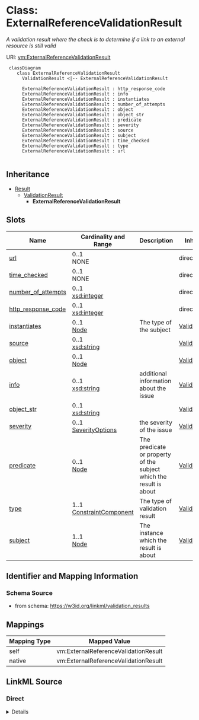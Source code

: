 # Class: ExternalReferenceValidationResult
_A validation result where the check is to determine if a link to an external resource is still valid_




URI: [vm:ExternalReferenceValidationResult](https://w3id.org/linkml/validation-model/ExternalReferenceValidationResult)


```{mermaid}
 classDiagram
    class ExternalReferenceValidationResult
      ValidationResult <|-- ExternalReferenceValidationResult
      
      ExternalReferenceValidationResult : http_response_code
      ExternalReferenceValidationResult : info
      ExternalReferenceValidationResult : instantiates
      ExternalReferenceValidationResult : number_of_attempts
      ExternalReferenceValidationResult : object
      ExternalReferenceValidationResult : object_str
      ExternalReferenceValidationResult : predicate
      ExternalReferenceValidationResult : severity
      ExternalReferenceValidationResult : source
      ExternalReferenceValidationResult : subject
      ExternalReferenceValidationResult : time_checked
      ExternalReferenceValidationResult : type
      ExternalReferenceValidationResult : url
      
```




## Inheritance
* [Result](Result.md)
    * [ValidationResult](ValidationResult.md)
        * **ExternalReferenceValidationResult**



## Slots

| Name | Cardinality and Range | Description | Inheritance |
| ---  | --- | --- | --- |
| [url](url.md) | 0..1 <br/> NONE |  | direct |
| [time_checked](time_checked.md) | 0..1 <br/> NONE |  | direct |
| [number_of_attempts](number_of_attempts.md) | 0..1 <br/> [xsd:integer](http://www.w3.org/2001/XMLSchema#integer) |  | direct |
| [http_response_code](http_response_code.md) | 0..1 <br/> [xsd:integer](http://www.w3.org/2001/XMLSchema#integer) |  | direct |
| [instantiates](instantiates.md) | 0..1 <br/> [Node](Node.md) | The type of the subject | [ValidationResult](ValidationResult.md) |
| [source](source.md) | 0..1 <br/> [xsd:string](http://www.w3.org/2001/XMLSchema#string) |  | [ValidationResult](ValidationResult.md) |
| [object](object.md) | 0..1 <br/> [Node](Node.md) |  | [ValidationResult](ValidationResult.md) |
| [info](info.md) | 0..1 <br/> [xsd:string](http://www.w3.org/2001/XMLSchema#string) | additional information about the issue | [ValidationResult](ValidationResult.md) |
| [object_str](object_str.md) | 0..1 <br/> [xsd:string](http://www.w3.org/2001/XMLSchema#string) |  | [ValidationResult](ValidationResult.md) |
| [severity](severity.md) | 0..1 <br/> [SeverityOptions](SeverityOptions.md) | the severity of the issue | [ValidationResult](ValidationResult.md) |
| [predicate](predicate.md) | 0..1 <br/> [Node](Node.md) | The predicate or property of the subject which the result is about | [ValidationResult](ValidationResult.md) |
| [type](type.md) | 1..1 <br/> [ConstraintComponent](ConstraintComponent.md) | The type of validation result | [ValidationResult](ValidationResult.md) |
| [subject](subject.md) | 1..1 <br/> [Node](Node.md) | The instance which the result is about | [ValidationResult](ValidationResult.md) |







## Identifier and Mapping Information







### Schema Source


* from schema: https://w3id.org/linkml/validation_results





## Mappings

| Mapping Type | Mapped Value |
| ---  | ---  |
| self | vm:ExternalReferenceValidationResult |
| native | vm:ExternalReferenceValidationResult |


## LinkML Source

<!-- TODO: investigate https://stackoverflow.com/questions/37606292/how-to-create-tabbed-code-blocks-in-mkdocs-or-sphinx -->

### Direct

<details>
```yaml
name: ExternalReferenceValidationResult
description: A validation result where the check is to determine if a link to an external
  resource is still valid
from_schema: https://w3id.org/linkml/validation_results
rank: 1000
is_a: ValidationResult
attributes:
  url:
    name: url
    from_schema: https://w3id.org/linkml/validation_results
    rank: 1000
  time_checked:
    name: time_checked
    from_schema: https://w3id.org/linkml/validation_results
    rank: 1000
  number_of_attempts:
    name: number_of_attempts
    from_schema: https://w3id.org/linkml/validation_results
    rank: 1000
    range: integer
  http_response_code:
    name: http_response_code
    from_schema: https://w3id.org/linkml/validation_results
    rank: 1000
    range: integer

```
</details>

### Induced

<details>
```yaml
name: ExternalReferenceValidationResult
description: A validation result where the check is to determine if a link to an external
  resource is still valid
from_schema: https://w3id.org/linkml/validation_results
rank: 1000
is_a: ValidationResult
attributes:
  url:
    name: url
    from_schema: https://w3id.org/linkml/validation_results
    rank: 1000
    alias: url
    owner: ExternalReferenceValidationResult
    domain_of:
    - ExternalReferenceValidationResult
    range: string
  time_checked:
    name: time_checked
    from_schema: https://w3id.org/linkml/validation_results
    rank: 1000
    alias: time_checked
    owner: ExternalReferenceValidationResult
    domain_of:
    - ExternalReferenceValidationResult
    range: string
  number_of_attempts:
    name: number_of_attempts
    from_schema: https://w3id.org/linkml/validation_results
    rank: 1000
    alias: number_of_attempts
    owner: ExternalReferenceValidationResult
    domain_of:
    - ExternalReferenceValidationResult
    range: integer
  http_response_code:
    name: http_response_code
    from_schema: https://w3id.org/linkml/validation_results
    rank: 1000
    alias: http_response_code
    owner: ExternalReferenceValidationResult
    domain_of:
    - ExternalReferenceValidationResult
    range: integer
  type:
    name: type
    description: The type of validation result. SHACL validation vocabulary is recommended
      for checks against a datamodel. For principle checks use the corresponding rule
      or principle, e.g. GO RULE ID, OBO Principle ID
    from_schema: https://w3id.org/linkml/validation_results
    rank: 1000
    slot_uri: sh:sourceConstraintComponent
    alias: type
    owner: ExternalReferenceValidationResult
    domain_of:
    - TypeSeverityKeyValue
    - ValidationResult
    range: ConstraintComponent
    required: true
  severity:
    name: severity
    description: the severity of the issue
    from_schema: https://w3id.org/linkml/validation_results
    rank: 1000
    slot_uri: sh:resultSeverity
    alias: severity
    owner: ExternalReferenceValidationResult
    domain_of:
    - TypeSeverityKeyValue
    - ValidationResult
    range: severity_options
  subject:
    name: subject
    description: The instance which the result is about
    from_schema: https://w3id.org/linkml/validation_results
    rank: 1000
    slot_uri: sh:focusNode
    alias: subject
    owner: ExternalReferenceValidationResult
    domain_of:
    - ValidationResult
    range: Node
    required: true
  instantiates:
    name: instantiates
    description: The type of the subject
    from_schema: https://w3id.org/linkml/validation_results
    exact_mappings:
    - sh:sourceShape
    rank: 1000
    alias: instantiates
    owner: ExternalReferenceValidationResult
    domain_of:
    - ValidationResult
    range: Node
  predicate:
    name: predicate
    description: The predicate or property of the subject which the result is about
    from_schema: https://w3id.org/linkml/validation_results
    related_mappings:
    - sh:resultPath
    rank: 1000
    alias: predicate
    owner: ExternalReferenceValidationResult
    domain_of:
    - ValidationResult
    range: Node
  object:
    name: object
    from_schema: https://w3id.org/linkml/validation_results
    rank: 1000
    slot_uri: sh:value
    alias: object
    owner: ExternalReferenceValidationResult
    domain_of:
    - ValidationResult
    range: Node
  object_str:
    name: object_str
    from_schema: https://w3id.org/linkml/validation_results
    rank: 1000
    alias: object_str
    owner: ExternalReferenceValidationResult
    domain_of:
    - ValidationResult
    range: string
  source:
    name: source
    from_schema: https://w3id.org/linkml/validation_results
    rank: 1000
    alias: source
    owner: ExternalReferenceValidationResult
    domain_of:
    - ValidationResult
    range: string
  info:
    name: info
    description: additional information about the issue
    from_schema: https://w3id.org/linkml/validation_results
    rank: 1000
    slot_uri: sh:resultMessage
    alias: info
    owner: ExternalReferenceValidationResult
    domain_of:
    - ValidationResult
    - RepairOperation
    range: string

```
</details>